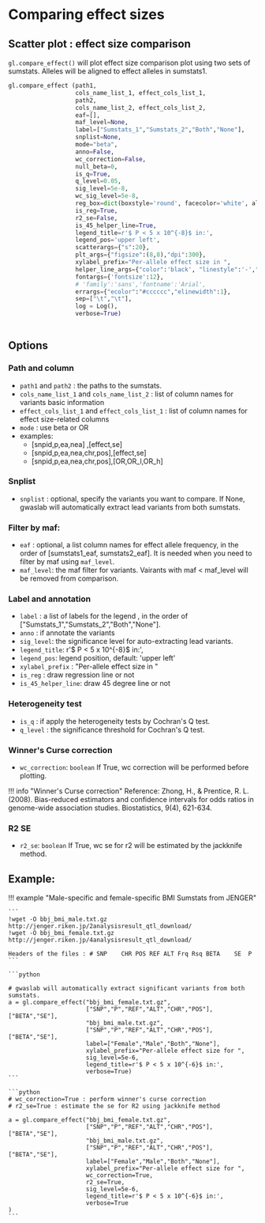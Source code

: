 # Comparing effect sizes

## Scatter plot : effect size comparison
`gl.compare_effect()` will plot effect size comparison plot using two sets of sumstats. Alleles will be aligned to effect alleles in sumstats1.

```python
gl.compare_effect (path1,
                   cols_name_list_1, effect_cols_list_1,
                   path2,
                   cols_name_list_2, effect_cols_list_2,
                   eaf=[],
                   maf_level=None,
                   label=["Sumstats_1","Sumstats_2","Both","None"],
                   snplist=None,
                   mode="beta",
                   anno=False,
                   wc_correction=False, 
                   null_beta=0,
                   is_q=True,
                   q_level=0.05,
                   sig_level=5e-8,
                   wc_sig_level=5e-8,
                   reg_box=dict(boxstyle='round', facecolor='white', alpha=1,edgecolor="grey"),
                   is_reg=True,
                   r2_se=False,
                   is_45_helper_line=True,
                   legend_title=r'$ P < 5 x 10^{-8}$ in:',
                   legend_pos='upper left',
                   scatterargs={"s":20},
                   plt_args={"figsize":(8,8),"dpi":300},
                   xylabel_prefix="Per-allele effect size in ",
                   helper_line_args={"color":'black', "linestyle":'-',"lw":1},
                   fontargs={'fontsize':12},
                   # 'family':'sans','fontname':'Arial',
                   errargs={"ecolor":"#cccccc","elinewidth":1},
                   sep=["\t","\t"],
                   log = Log(),
                   verbose=True)
    

```

## Options
### Path and column
- `path1` and `path2` : the paths to the sumstats.
- `cols_name_list_1` and `cols_name_list_2` : list of column names for variants basic information
- `effect_cols_list_1` and `effect_cols_list_1` : list of column names for effect size-related columns
- `mode` : use beta or OR 
-  examples:
    - [snpid,p,ea,nea]        ,[effect,se]
    - [snpid,p,ea,nea,chr,pos],[effect,se]
    - [snpid,p,ea,nea,chr,pos],[OR,OR_l,OR_h]

### Snplist
- `snplist` : optional, specify the variants you want to compare. If None, gwaslab will automatically extract lead variants from both sumstats.

### Filter by maf: 
- `eaf` : optional, a list column names for effect allele frequency, in the order of [sumstats1_eaf, sumstats2_eaf]. It is needed when you need to filter by maf using `maf_level`.
- `maf_level`: the maf filter for variants. Vairants with maf < maf_level will be removed from comparison.

### Label and annotation
- `label` : a list of labels for the legend , in the order of ["Sumstats_1","Sumstats_2","Both","None"].
- `anno` : if annotate the variants
- `sig_level`: the significance level for auto-extracting lead variants.
- `legend_title`: r'$ P < 5 x 10^{-8}$ in:',
- `legend_pos`: legend position, default: 'upper left'
- `xylabel_prefix` : "Per-allele effect size in "
- `is_reg` : draw regression line or not
- `is_45_helper_line`: draw 45 degree line or not

### Heterogeneity test
- `is_q` : if apply the heterogeneity tests by Cochran's Q test.
- `q_level` : the significance threshold for Cochran's Q test.

### Winner's Curse correction

- `wc_correction`: `boolean` If True, wc correction will be performed before plotting. 

!!! info "Winner's Curse correction" 
    Reference: Zhong, H., & Prentice, R. L. (2008). Bias-reduced estimators and confidence intervals for odds ratios in genome-wide association studies. Biostatistics, 9(4), 621-634.

### R2 SE

- `r2_se`: `boolean` If True, wc se for r2 will be estimated by the jackknife method.

## Example:

!!! example "Male-specific and female-specific BMI Sumstats from JENGER"
    
    ```
    !wget -O bbj_bmi_male.txt.gz http://jenger.riken.jp/2analysisresult_qtl_download/
    !wget -O bbj_bmi_female.txt.gz http://jenger.riken.jp/4analysisresult_qtl_download/

    Headers of the files : # SNP	CHR	POS	REF	ALT	Frq	Rsq	BETA	SE	P
    ```
    
    ```python
    
    # gwaslab will automatically extract significant variants from both sumstats. 
    a = gl.compare_effect("bbj_bmi_female.txt.gz",
                          ["SNP","P","REF","ALT","CHR","POS"],["BETA","SE"],
                          "bbj_bmi_male.txt.gz",
                          ["SNP","P","REF","ALT","CHR","POS"],["BETA","SE"],
                          label=["Female","Male","Both","None"],
                          xylabel_prefix="Per-allele effect size for ",
                          sig_level=5e-6,
                          legend_title=r'$ P < 5 x 10^{-6}$ in:',
                          verbose=True)
    ```
    
    ```python
    # wc_correction=True : perform winner's curse correction
    # r2_se=True : estimate the se for R2 using jackknife method
    
    a = gl.compare_effect("bbj_bmi_female.txt.gz",
                          ["SNP","P","REF","ALT","CHR","POS"],["BETA","SE"],
                          "bbj_bmi_male.txt.gz",
                          ["SNP","P","REF","ALT","CHR","POS"],["BETA","SE"],
                          label=["Female","Male","Both","None"],
                          xylabel_prefix="Per-allele effect size for ",
                          wc_correction=True,
                          r2_se=True,
                          sig_level=5e-6,
                          legend_title=r'$ P < 5 x 10^{-6}$ in:',
                          verbose=True
    )
    ```
